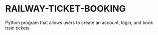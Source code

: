# RAILWAY-TICKET-BOOKING
Python program that allows users to create an account, login, and book train tickets.
